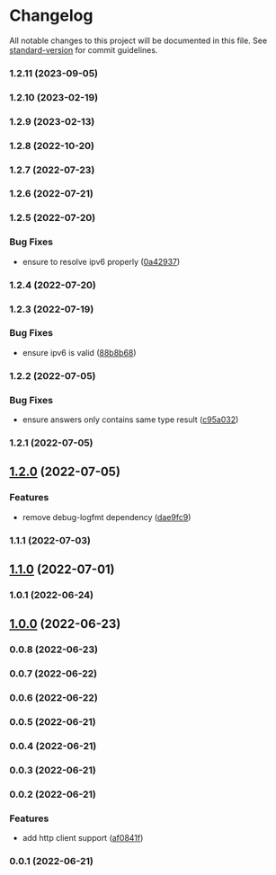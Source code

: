 # Changelog

All notable changes to this project will be documented in this file. See [standard-version](https://github.com/conventional-changelog/standard-version) for commit guidelines.

### 1.2.11 (2023-09-05)

### 1.2.10 (2023-02-19)

### 1.2.9 (2023-02-13)

### 1.2.8 (2022-10-20)

### 1.2.7 (2022-07-23)

### 1.2.6 (2022-07-21)

### 1.2.5 (2022-07-20)


### Bug Fixes

* ensure to resolve ipv6 properly ([0a42937](https://github.com/Kikobeats/doh-resolver/commit/0a42937480f7e1d7764be1d850ab823aefc0854e))

### 1.2.4 (2022-07-20)

### 1.2.3 (2022-07-19)


### Bug Fixes

* ensure ipv6 is valid ([88b8b68](https://github.com/Kikobeats/doh-resolver/commit/88b8b68cff809f4333c7a2c0b4150434d79091ab))

### 1.2.2 (2022-07-05)


### Bug Fixes

* ensure answers only contains same type result ([c95a032](https://github.com/Kikobeats/doh-resolver/commit/c95a032a2a1e889ee2f658f7ab5bd78431ef957f))

### 1.2.1 (2022-07-05)

## [1.2.0](https://github.com/Kikobeats/doh-resolver/compare/v1.1.1...v1.2.0) (2022-07-05)


### Features

* remove debug-logfmt dependency ([dae9fc9](https://github.com/Kikobeats/doh-resolver/commit/dae9fc94c2144d52acca81ee3b1f5ba5469d18d1))

### 1.1.1 (2022-07-03)

## [1.1.0](https://github.com/Kikobeats/doh-resolver/compare/v1.0.1...v1.1.0) (2022-07-01)

### 1.0.1 (2022-06-24)

## [1.0.0](https://github.com/Kikobeats/doh-resolver/compare/v0.0.8...v1.0.0) (2022-06-23)

### 0.0.8 (2022-06-23)

### 0.0.7 (2022-06-22)

### 0.0.6 (2022-06-22)

### 0.0.5 (2022-06-21)

### 0.0.4 (2022-06-21)

### 0.0.3 (2022-06-21)

### 0.0.2 (2022-06-21)


### Features

* add http client support ([af0841f](https://github.com/Kikobeats/doh-resolver/commit/af0841f5d7536dd661f619da137a9e0df32d6048))

### 0.0.1 (2022-06-21)
